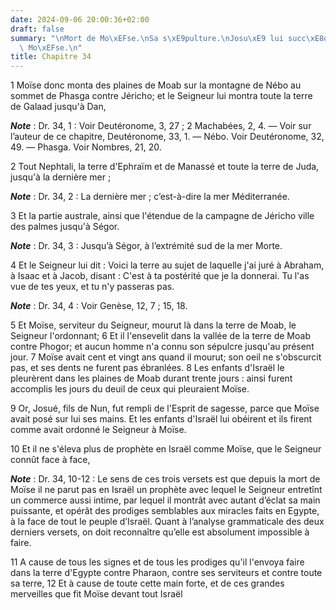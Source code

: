 ```yaml
---
date: 2024-09-06 20:00:36+02:00
draft: false
summary: "\nMort de Mo\xEFse.\nSa s\xE9pulture.\nJosu\xE9 lui succ\xE8de.\nEloge de\
  \ Mo\xEFse.\n"
title: Chapitre 34
---
```





1 Moïse donc monta des plaines de Moab sur la montagne de Nébo au sommet de Phasga contre Jéricho; et le Seigneur lui montra toute la terre de Galaad jusqu'à Dan,

***Note*** :  Dr. 34, 1 : Voir Deutéronome, 3, 27 ; 2 Machabées, 2, 4. ― Voir sur l’auteur de ce chapitre, Deutéronome, 33, 1. ― Nébo. Voir Deutéronome, 32, 49. ― Phasga. Voir Nombres, 21, 20.

2 Tout Nephtali, la terre d'Ephraïm et de Manassé et toute la terre de Juda, jusqu'à la dernière mer ;

***Note*** :  Dr. 34, 2 : La dernière mer ; c’est-à-dire la mer Méditerranée.

3 Et la partie australe, ainsi que l'étendue de la campagne de Jéricho ville des palmes jusqu'à Ségor.

***Note*** :  Dr. 34, 3 : Jusqu’à Ségor, à l’extrémité sud de la mer Morte.

4 Et le Seigneur lui dit : Voici la terre au sujet de laquelle j'ai juré à Abraham, à Isaac et à Jacob, disant : C'est à ta postérité que je la donnerai. Tu l'as vue de tes yeux, et tu n'y passeras pas.

***Note*** :  Dr. 34, 4 : Voir Genèse, 12, 7 ; 15, 18.


5 Et Moïse, serviteur du Seigneur, mourut là dans la terre de Moab, le Seigneur l'ordonnant; 6 Et il l'ensevelit dans la vallée de la terre de Moab contre Phogor; et aucun homme n'a connu son sépulcre jusqu'au présent jour. 7 Moïse avait cent et vingt ans quand il mourut; son oeil ne s'obscurcit pas, et ses dents ne furent pas ébranlées. 8 Les enfants d'Israël le pleurèrent dans les plaines de Moab durant trente jours : ainsi furent accomplis les jours du deuil de ceux qui pleuraient Moïse.


9 Or, Josué, fils de Nun, fut rempli de l'Esprit de sagesse, parce que Moïse avait posé sur lui ses mains. Et les enfants d'Israël lui obéirent et ils firent comme avait ordonné le Seigneur à Moïse.


10 Et il ne s'éleva plus de prophète en Israël comme Moïse, que le Seigneur connût face à face,

***Note*** :  Dr. 34, 10-12 : Le sens de ces trois versets est que depuis la mort de Moïse il ne parut pas en Israël un prophète avec lequel le Seigneur entretînt un commerce aussi intime, par lequel il montrât avec autant d’éclat sa main puissante, et opérât des prodiges semblables aux miracles faits en Egypte, à la face de tout le peuple d’Israël. Quant à l’analyse grammaticale des deux derniers versets, on doit reconnaître qu’elle est absolument impossible à faire.

11 A cause de tous les signes et de tous les prodiges qu'il l'envoya faire dans la terre d'Egypte contre Pharaon, contre ses serviteurs et contre toute sa terre, 12 Et à cause de toute cette main forte, et de ces grandes merveilles que fit Moïse devant tout Israël
